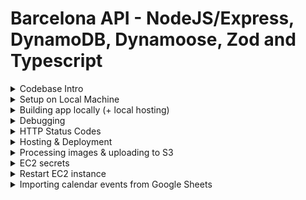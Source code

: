 # Barcelona API - NodeJS/Express, DynamoDB, Dynamoose, Zod and Typescript

<details>
  <summary>Codebase Intro</summary>
  
  ---
  Initial packages which were installed:
  ```bash
  # Packages
  npm install express zod config cors dotenv express @aws-sdk/client-dynamodb http-status-codes pino pino-pretty prom-client response-time dayjs bcrypt jsonwebtoken lodash nanoid dynamoose uuid

  # Types
  npm install @types/body-parser @types/config @types/cors @types/express @types/node @types/pino @types/bcrypt @types/jsonwebtoken @types/lodash @types/nanoid @types/response-time @types/uuid ts-node-dev typescript -D
  ```

</details>
<details>
  <summary>Setup on Local Machine</summary>

  # Environment Config
  ## Secret Config, dotenv (`.env`)

  Create a `.env` file and setup environment variables which will be available in `process.env`
  > Do not commit these to the repo. There is a gitignore entry to prevent this also.


  ## General config (stored in Repo)
  ```ts
  // this will import config values from config: ./config/default.ts
  import config from "config";
  ```

  # Install the app

  ```bash
  yarn install
  ```

  # Start the app

  ```bash
  yarn start
  ```

</details>

<details>

  <summary>Building app locally (+ local hosting)</summary>

  ```bash
  # use node 16, if not already
  nvm use v16
  # build app
  npm run build
  # host local server
  node --experimental-specifier-resolution=node build/src/app.js
  ```

  > Probably works with node v18, but not tested!

</details>

<details>
  <summary>Debugging</summary>

  # Debugging app in VSCode (with breakpoints)

  https://code.visualstudio.com/docs/nodejs/nodejs-debugging

  Setup Nodejs... configuration first

  ![](./diagrams/debugging.png)

  Then, do:

  Debug -> Run Script: start

</details>

<details>
  <summary>HTTP Status Codes</summary>

  # HTTP Status Codes

  There is a [full list here](./HTTP_CODES.md)

</details>

<details>
  <summary>Hosting & Deployment</summary>

  # Hosting

  The app is hosted on AWS

  ## Deploying to Production - TODO!

  To deploy to production, merge to `main` branch. Deployment will happen automatically using Github Actions.
</details>

<details>
  <summary>Processing images & uploading to S3</summary>

  Help: https://docs.aws.amazon.com/cli/latest/reference/s3/sync.html

  1. Run script: `node ./src/processImages/script.js`
  2. Sync to S3: `npm run sync:images:thumb` (or all)

</details>


<details>
  <summary>EC2 secrets</summary>

  In the code we are accessing `process.env` variables (ex: `process.env.AWS_S3_BUCKET`).
  
  On Local dev they are in the .env file.
  
  On AWS EC2 instance, they are stored here:

  ```sh
  # /etc/profile
  
  # /etc/environment << NOTE, this doesn't seem to work so use profile!!!
  # https://superuser.com/questions/664169/what-is-the-difference-between-etc-environment-and-etc-profile
  
  # Inside file:
  export AWS_S3_BUCKET=XXX
  ...

  ```

  Using vim:

  ```sh
  sudo vim /etc/profile
  # File opens
  # You are in command mode. Hit "i" on keyboard for Insert mode

  # -- Make changes --

  # Exit insert mode: Escape key
  
  # Save changes by writing to the file
  # Write changes:
  # :w
  # Quit:
  # :q

  # Close without saving changes (from command mode)
  # :q!

  # There is also visual mode (v on keyboard)

  ```
  
  > Note: Now you might need to restart the service!


  ---

  # Random shit which might one day help!

  ## Environment Variables on Linux:

  Open the AWS terminal on the instance:

  ```sh
  # List all exported vars
  export -p
  ```

  ## See what environment vars are available to the node process running the API

  ```sh
  # show all processes running
  ps faux
  # find: ec2-user ... /usr/bin/node --experimental-specifier-resolution=node /home/ec2-user/barcel...

  # Can also do this for the PID:
  sudo systemctl status nodeapi

  # Ex: process ID = 1837
  ps faux | grep '1837'

  # Show vars
  cat /proc/1837/environ

  # More readable - same as the above
  strings /proc/1837/environ


  # export a new one:
  # use export FOO=BAR
  export MY_ENV_VAR=https://cdn.pocketbarcelona.com

  # view all exported vars: just run without args:
  # export

  # Also in:
  /etc/profile.d/sh.local

  ```

  ```sh
  # Random shit just in case!
  
  cat /etc/environment 
  sudo vim /etc/profile
  node --experimental-specifier-resolution=node src/app.js
  sudo systemctl status nodeapi
  pkill node
  sudo pkill node
  sudo systemctl start nodeapi
  sudo systemctl status nodeapi
  journalctl -u nodeapi.service
  which node
  sudo nano /lib/systemd/system/nodeapi.service
  sudo systemctl enable nodeapi.service
  sudo systemctl start nodeapi.service
  sudo systemctl status nodeapi

  journalctl -u nodeapi.service
  sudo systemctl stop nodeapi.service
  sudo systemctl star nodeapi.service
  sudo systemctl start nodeapi.service
  
  curl localhost:3002/healthcheck
  curl localhost:3002/healthcheck -v
  ```
  

</details>

<details>
  <summary>Restart EC2 instance</summary>

  From AWS -> EC2.
  Instances: Reboot

  Then, on EC2 console:

  ```sh
  sudo systemctl restart nodeapi.service
  sudo systemctl status nodeapi
  ```
</details>

<details>
  <summary>Importing calendar events from Google Sheets</summary>

  1. Make sure UUID is set
  2. Download the `"Events_CSV"` table as a CSV
  3. Find and replace in the exported file: `"""` > `"` (so that there’s only 1 set of quotes)
  4. Import into Directus
  5. Version the CSV file in repo
  6. Run sync endpoint

</details>